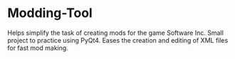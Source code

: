 # Modding-Tool
Helps simplify the task of creating mods for the game Software Inc.
Small project to practice using PyQt4.
Eases the creation and editing of XML files for fast mod making.
